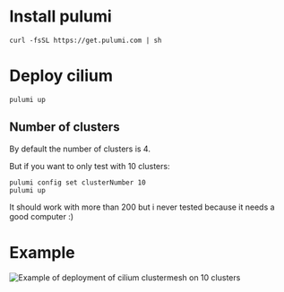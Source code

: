 # Install pulumi

```
curl -fsSL https://get.pulumi.com | sh
```

# Deploy cilium

```
pulumi up
```

## Number of clusters

By default the number of clusters is 4.

But if you want to only test with 10 clusters:

```
pulumi config set clusterNumber 10
pulumi up
```

It should work with more than 200 but i never tested because it needs a good computer :)

# Example

![Example of deployment of cilium clustermesh on 10 clusters](img/clustermesh-10.gif)
